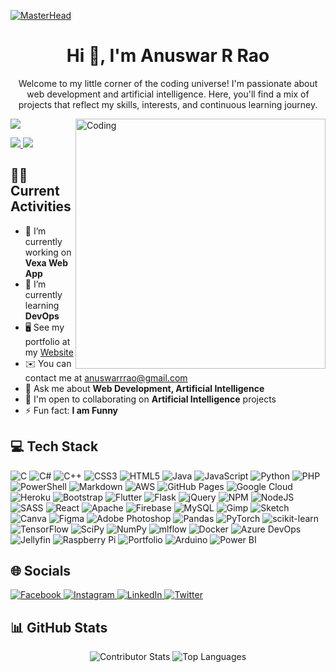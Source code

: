 <!-- Your GitHub profile header with a clickable image -->
[![MasterHead](https://1.bp.blogspot.com/-7A4WynwLsMw/XbBpCXG8fHI/AAAAAAAAMt4/uOa1bpLskYgrwGbllhSu2SDj_Mig8SXJQCLcBGAsYHQ/s1600/2000_600px.gif)](http://anuswarrrao.netlify.app)

<!-- Introduction Section -->
<h1 align="center">Hi 👋, I'm Anuswar R Rao</h1>

<p align="center">
  Welcome to my little corner of the coding universe! I'm passionate about web development and artificial intelligence. Here, you'll find a mix of projects that reflect my skills, interests, and continuous learning journey.
</p>

<!-- Image aligned to the right for a better layout -->
<img align="right" alt="Coding" width="400" src="https://cdn.dribbble.com/users/1162077/screenshots/3848914/programmer.gif">

<!-- Social and visit count badges -->
[![](https://visitcount.itsvg.in/api?id=Anuswar&icon=0&color=0)](https://visitcount.itsvg.in)

<a href="https://www.github.com/Anuswar" target="_blank" rel="noreferrer">
  <img src="https://img.shields.io/github/followers/Anuswar?logo=github&style=for-the-badge&color=0891b2&labelColor=1c1917" />
</a>

<a href="https://www.x.com/anuswarrrao" target="_blank" rel="noreferrer">
  <img src="https://img.shields.io/twitter/follow/anuswarrrao?logo=twitter&style=for-the-badge&color=0891b2&labelColor=1c1917" />
</a>

<!-- Current Activities and Contact Information -->
## 👨‍💻 Current Activities
- 🔭 I’m currently working on **Vexa Web App**
- 🌱 I’m currently learning **DevOps**
- 🖥️ See my portfolio at my [Website](http://anuswarrrao.netlify.app)
- ✉️ You can contact me at [anuswarrrao@gmail.com](mailto:anuswarrrao@gmail.com)
- 💬 Ask me about **Web Development, Artificial Intelligence**
- 🤝 I'm open to collaborating on **Artificial Intelligence** projects
- ⚡ Fun fact: **I am Funny**

<!-- Tech Stack Badges -->
## 💻 Tech Stack
<p>
  <img src="https://img.shields.io/badge/C-%2300599C.svg?style=for-the-badge&logo=c&logoColor=white" alt="C" />
  <img src="https://img.shields.io/badge/C%23-%23239120.svg?style=for-the-badge&logo=csharp&logoColor=white" alt="C#" />
  <img src="https://img.shields.io/badge/C%2B%2B-%2300599C.svg?style=for-the-badge&logo=c%2B%2B&logoColor=white" alt="C++" />
  <img src="https://img.shields.io/badge/CSS3-%231572B6.svg?style=for-the-badge&logo=css3&logoColor=white" alt="CSS3" />
  <img src="https://img.shields.io/badge/HTML5-%23E34F26.svg?style=for-the-badge&logo=html5&logoColor=white" alt="HTML5" />
  <img src="https://img.shields.io/badge/Java-%23ED8B00.svg?style=for-the-badge&logo=openjdk&logoColor=white" alt="Java" />
  <img src="https://img.shields.io/badge/JavaScript-%23323330.svg?style=for-the-badge&logo=javascript&logoColor=%23F7DF1E" alt="JavaScript" />
  <img src="https://img.shields.io/badge/Python-3670A0?style=for-the-badge&logo=python&logoColor=ffdd54" alt="Python" />
  <img src="https://img.shields.io/badge/PHP-%23777BB4.svg?style=for-the-badge&logo=php&logoColor=white" alt="PHP" />
  <img src="https://img.shields.io/badge/PowerShell-%235391FE.svg?style=for-the-badge&logo=powershell&logoColor=white" alt="PowerShell" />
  <img src="https://img.shields.io/badge/Markdown-%23000000.svg?style=for-the-badge&logo=markdown&logoColor=white" alt="Markdown" />
  <img src="https://img.shields.io/badge/AWS-%23FF9900.svg?style=for-the-badge&logo=amazon-aws&logoColor=white" alt="AWS" />
  <img src="https://img.shields.io/badge/GitHub%20Pages-121013?style=for-the-badge&logo=github&logoColor=white" alt="GitHub Pages" />
  <img src="https://img.shields.io/badge/GoogleCloud-%234285F4.svg?style=for-the-badge&logo=google-cloud&logoColor=white" alt="Google Cloud" />
  <img src="https://img.shields.io/badge/Heroku-%23430098.svg?style=for-the-badge&logo=heroku&logoColor=white" alt="Heroku" />
  <img src="https://img.shields.io/badge/Bootstrap-%238511FA.svg?style=for-the-badge&logo=bootstrap&logoColor=white" alt="Bootstrap" />
  <img src="https://img.shields.io/badge/Flutter-%2302569B.svg?style=for-the-badge&logo=Flutter&logoColor=white" alt="Flutter" />
  <img src="https://img.shields.io/badge/Flask-%23000.svg?style=for-the-badge&logo=flask&logoColor=white" alt="Flask" />
  <img src="https://img.shields.io/badge/jQuery-%230769AD.svg?style=for-the-badge&logo=jquery&logoColor=white" alt="jQuery" />
  <img src="https://img.shields.io/badge/NPM-%23CB3837.svg?style=for-the-badge&logo=npm&logoColor=white" alt="NPM" />
  <img src="https://img.shields.io/badge/Node.js-6DA55F?style=for-the-badge&logo=node.js&logoColor=white" alt="NodeJS" />
  <img src="https://img.shields.io/badge/SASS-hotpink.svg?style=for-the-badge&logo=SASS&logoColor=white" alt="SASS" />
  <img src="https://img.shields.io/badge/React-%2320232a.svg?style=for-the-badge&logo=react&logoColor=%2361DAFB" alt="React" />
  <img src="https://img.shields.io/badge/Apache-%23D42029.svg?style=for-the-badge&logo=apache&logoColor=white" alt="Apache" />
  <img src="https://img.shields.io/badge/Firebase-039BE5?style=for-the-badge&logo=Firebase&logoColor=white" alt="Firebase" />
  <img src="https://img.shields.io/badge/MySQL-%2300000f.svg?style=for-the-badge&logo=mysql&logoColor=white" alt="MySQL" />
  <img src="https://img.shields.io/badge/Gimp-657D8B?style=for-the-badge&logo=gimp&logoColor=FFFFFF" alt="Gimp" />
  <img src="https://img.shields.io/badge/Sketch-FFB387?style=for-the-badge&logo=sketch&logoColor=black" alt="Sketch" />
  <img src="https://img.shields.io/badge/Canva-%2300C4CC.svg?style=for-the-badge&logo=Canva&logoColor=white" alt="Canva" />
  <img src="https://img.shields.io/badge/Figma-%23F24E1E.svg?style=for-the-badge&logo=figma&logoColor=white" alt="Figma" />
  <img src="https://img.shields.io/badge/Adobe%20Photoshop-%2331A8FF.svg?style=for-the-badge&logo=adobe%20photoshop&logoColor=white" alt="Adobe Photoshop" />
  <img src="https://img.shields.io/badge/Pandas-%23150458.svg?style=for-the-badge&logo=pandas&logoColor=white" alt="Pandas" />
  <img src="https://img.shields.io/badge/PyTorch-%23EE4C2C.svg?style=for-the-badge&logo=PyTorch&logoColor=white" alt="PyTorch" />
  <img src="https://img.shields.io/badge/scikit-learn-%23F7931E.svg?style=for-the-badge&logo=scikit-learn&logoColor=white" alt="scikit-learn" />
  <img src="https://img.shields.io/badge/TensorFlow-%23FF6F00.svg?style=for-the-badge&logo=TensorFlow&logoColor=white" alt="TensorFlow" />
  <img src="https://img.shields.io/badge/SciPy-%230C55A5.svg?style=for-the-badge&logo=scipy&logoColor=white" alt="SciPy" />
  <img src="https://img.shields.io/badge/NumPy-%23013243.svg?style=for-the-badge&logo=numpy&logoColor=white" alt="NumPy" />
  <img src="https://img.shields.io/badge/mlflow-%23d9ead3.svg?style=for-the-badge&logo=mlflow&logoColor=blue" alt="mlflow" />
  <img src="https://img.shields.io/badge/Docker-%230db7ed.svg?style=for-the-badge&logo=docker&logoColor=white" alt="Docker" />
  <img src="https://img.shields.io/badge/AzureDevOps-0078D7.svg?style=for-the-badge&logo=azuredevops&logoColor=white&color=%230078D7" alt="Azure DevOps" />
  <img src="https://img.shields.io/badge/Jellyfin-%23000B25.svg?style=for-the-badge&logo=Jellyfin&logoColor=00A4DC" alt="Jellyfin" />
  <img src="https://img.shields.io/badge/RaspberryPi-C51A4A?style=for-the-badge&logo=Raspberry-Pi" alt="Raspberry Pi" />
  <img src="https://img.shields.io/badge/Portfolio-%23000000.svg?style=for-the-badge&logo=firefox&logoColor=#FF7139" alt="Portfolio" />
  <img src="https://img.shields.io/badge/Arduino-00979D?style=for-the-badge&logo=Arduino&logoColor=white" alt="Arduino" />
  <img src="https://img.shields.io/badge/Power%20BI-F2C811?style=for-the-badge&logo=powerbi&logoColor=black" alt="Power BI" />
</p>

<!-- Social Links -->
## 🌐 Socials
<p>
  <a href="https://facebook.com/profile.php?id=100086760363819" target="_blank" rel="noreferrer">
    <img src="https://img.shields.io/badge/Facebook-%231877F2.svg?logo=Facebook&logoColor=white" alt="Facebook" />
  </a>
  <a href="https://instagram.com/anuswarrrao" target="_blank" rel="noreferrer">
    <img src="https://img.shields.io/badge/Instagram-%23E4405F.svg?logo=Instagram&logoColor=white" alt="Instagram" />
  </a>
  <a href="https://linkedin.com/in/anuswarrrao" target="_blank" rel="noreferrer">
    <img src="https://img.shields.io/badge/LinkedIn-%230077B5.svg?logo=linkedin&logoColor=white" alt="LinkedIn" />
  </a>
  <a href="https://twitter.com/anuswarrrao" target="_blank" rel="noreferrer">
    <img src="https://img.shields.io/badge/Twitter-%231DA1F2.svg?logo=Twitter&logoColor=white" alt="Twitter" />
  </a>
</p>

<!-- GitHub Stats -->
## 📊 GitHub Stats
<p align="center">
  <img src="https://github-contributor-stats.vercel.app/api?username=Anuswar&limit=5&theme=dark&combine_all_yearly_contributions=true" alt="Contributor Stats" />
  <img src="https://github-readme-stats.vercel.app/api/top-langs/?username=Anuswar&theme=dark&hide_border=false&include_all_commits=false&count_private=false&layout=compact" alt="Top Languages" />
</p>
